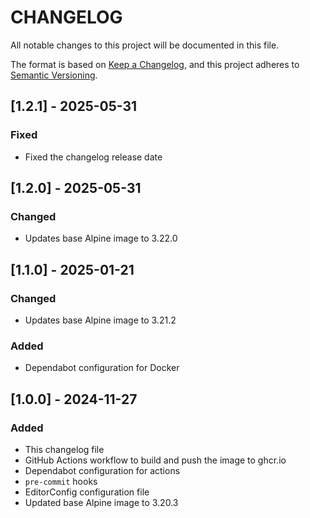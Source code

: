 # CHANGELOG

All notable changes to this project will be documented in this file.

The format is based on [Keep a Changelog](https://keepachangelog.com/en/1.1.0/),
and this project adheres to [Semantic Versioning](https://semver.org/spec/v2.0.0.html).

## [1.2.1] - 2025-05-31

### Fixed

- Fixed the changelog release date

## [1.2.0] - 2025-05-31

### Changed

- Updates base Alpine image to 3.22.0

## [1.1.0] - 2025-01-21

### Changed

- Updates base Alpine image to 3.21.2

### Added

- Dependabot configuration for Docker

## [1.0.0] - 2024-11-27

### Added

- This changelog file
- GitHub Actions workflow to build and push the image to ghcr.io
- Dependabot configuration for actions
- `pre-commit` hooks
- EditorConfig configuration file
- Updated base Alpine image to 3.20.3
